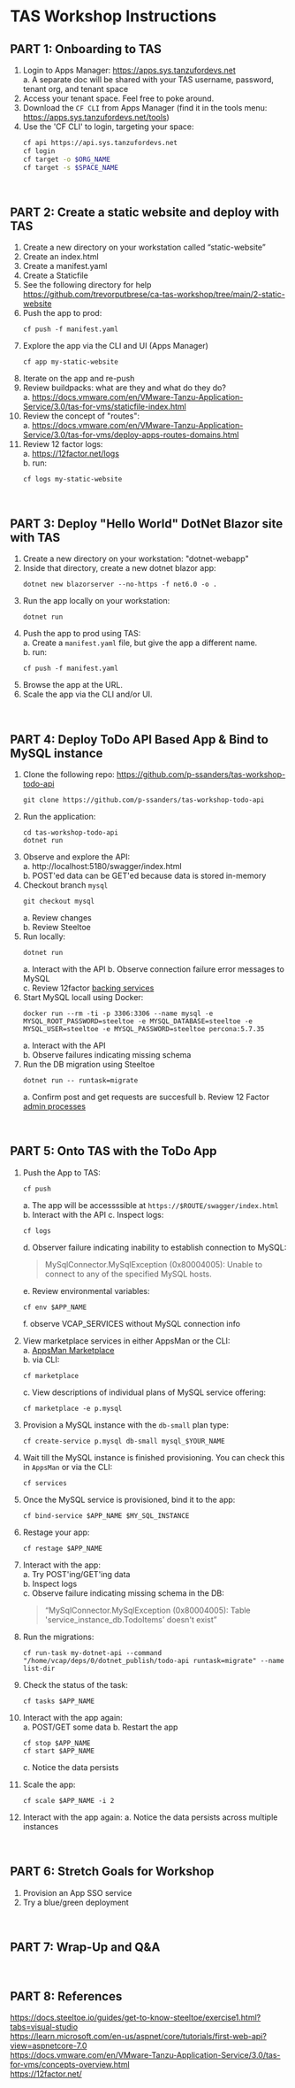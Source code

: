 # TAS Workshop Instructions

## PART 1:  Onboarding to TAS

1.  Login to Apps Manager:   https://apps.sys.tanzufordevs.net <br/>
    a.  A separate doc will be shared with your TAS username, password, tenant org, and tenant space
1.  Access your tenant space. Feel free to poke around.
2.  Download the `CF CLI` from Apps Manager (find it in the tools menu: https://apps.sys.tanzufordevs.net/tools)
4.  Use the 'CF CLI' to login, targeting your space:
    ```sh
    cf api https://api.sys.tanzufordevs.net
    cf login
    cf target -o $ORG_NAME
    cf target -s $SPACE_NAME
    ```
<br/>

## PART 2: Create a static website and deploy with TAS

1. Create a new directory on your workstation called “static-website”<br/>
2. Create an index.html
3. Create a manifest.yaml
4. Create a Staticfile
5. See the following directory for help https://github.com/trevorputbrese/ca-tas-workshop/tree/main/2-static-website
6. Push the app to prod:  
    ```
    cf push -f manifest.yaml
    ```
7.  Explore the app via the CLI and UI (Apps Manager)
    ```
    cf app my-static-website
    ```
8.  Iterate on the app and re-push
9.  Review buildpacks:  what are they and what do they do?  <br/>
    a.  https://docs.vmware.com/en/VMware-Tanzu-Application-Service/3.0/tas-for-vms/staticfile-index.html
10.  Review the concept of "routes": <br/>
    a.  https://docs.vmware.com/en/VMware-Tanzu-Application-Service/3.0/tas-for-vms/deploy-apps-routes-domains.html
11. Review 12 factor logs: <br/>
    a.  https://12factor.net/logs <br/>
    b. run:  
    ```
    cf logs my-static-website
    ```

<br/>

## PART 3:  Deploy "Hello World" DotNet Blazor site with TAS
1.  Create a new directory on your workstation:  "dotnet-webapp"
2.  Inside that directory, create a new dotnet blazor app:
    ```
    dotnet new blazorserver --no-https -f net6.0 -o .
    ```
3.  Run the app locally on your workstation:
    ```
    dotnet run
    ```
4.  Push the app to prod using TAS:<br/>
    a.  Create a `manifest.yaml` file, but give the app a different name. <br/>
    b.  run:
    ```
    cf push -f manifest.yaml
    ```
5.  Browse the app at the URL.  
6.  Scale the app via the CLI and/or UI.

<br/>

## PART 4:  Deploy ToDo API Based App & Bind to MySQL instance
1.  Clone the following repo:   https://github.com/p-ssanders/tas-workshop-todo-api  
    ```
    git clone https://github.com/p-ssanders/tas-workshop-todo-api
    ```
2.  Run the application:   
    ```
    cd tas-workshop-todo-api  
    dotnet run
    ```
3.  Observe and explore the API:  
    a.  http://localhost:5180/swagger/index.html  
    b.  POST'ed data can be GET'ed because data is stored in-memory
4.  Checkout branch `mysql` <br/>
    ```
    git checkout mysql  
    ```
    a.  Review changes  
    b.  Review Steeltoe
5.  Run locally:
    ```
    dotnet run  
    ```
    a.  Interact with the API
    b.  Observe connection failure error messages to MySQL  
    c.  Review 12factor [backing services](https://12factor.net/backing-services)  
6.  Start MySQL locall using Docker:  
    ```
    docker run --rm -ti -p 3306:3306 --name mysql -e MYSQL_ROOT_PASSWORD=steeltoe -e MYSQL_DATABASE=steeltoe -e MYSQL_USER=steeltoe -e MYSQL_PASSWORD=steeltoe percona:5.7.35
    ```  
    a.  Interact with the API  
    b.  Observe failures indicating missing schema  
7.  Run the DB migration using Steeltoe
    ```
    dotnet run -- runtask=migrate
    ```
    a.  Confirm post and get requests are succesfull
    b.  Review 12 Factor [admin processes](https://12factor.net/admin-processes)


<br/>

## PART 5:  Onto TAS with the ToDo App  
1.  Push the App to TAS:  
    ```
    cf push
    ```
    
    a.  The app will be accessssible at `https://$ROUTE/swagger/index.html`  
    b.  Interact with the API
    c.  Inspect logs:  
    ```
    cf logs
    ```
    d.  Observer failure indicating inability to establish connection to MySQL:
    > MySqlConnector.MySqlException (0x80004005): Unable to connect to any of the specified MySQL hosts.  
    
    e.  Review environmental variables:
    ```
    cf env $APP_NAME
    ```
    f.  observe VCAP_SERVICES without MySQL connection info  

2.  View marketplace services in either AppsMan or the CLI:  
    a.  [AppsMan Marketplace](https://apps.sys.tanzufordevs.net/organizations/4e22e92a-a08a-41ee-a277-4bbdf2c6a753/marketplace)  
    b.  via CLI:  
    ```
    cf marketplace
    ```
    c.  View descriptions of individual plans of MySQL service offering:  
    ```
    cf marketplace -e p.mysql
    ```
3.  Provision a MySQL instance with the `db-small` plan type:  
    ```
    cf create-service p.mysql db-small mysql_$YOUR_NAME
    ```
4.  Wait till the MySQL instance is finished provisioning.  You can check this in `AppsMan` or via the CLI:  
    ```
    cf services
    ```
5.  Once the MySQL service is provisioned, bind it to the app:
    ```
    cf bind-service $APP_NAME $MY_SQL_INSTANCE
    ```  
5.  Restage your app:
    ```
    cf restage $APP_NAME
    ```
6. Interact with the app:  
    a.  Try POST'ing/GET'ing data  
    b.  Inspect logs  
    c.  Observe failure indicating missing schema in the DB:  
    >  “MySqlConnector.MySqlException (0x80004005): Table 'service_instance_db.TodoItems' doesn't exist”  
7.  Run the migrations:
    ```
    cf run-task my-dotnet-api --command "/home/vcap/deps/0/dotnet_publish/todo-api runtask=migrate" --name list-dir
    ```
8.  Check the status of the task:
    ```
    cf tasks $APP_NAME
    ```
9.  Interact with the app again:  
    a.  POST/GET some data
    b.  Restart the app
    ```
    cf stop $APP_NAME
    cf start $APP_NAME
    ```
    c.  Notice the data persists
10. Scale the app:
    ```
    cf scale $APP_NAME -i 2
    ```
11.  Interact with the app again:
    a.  Notice the data persists across multiple instances


<br/>

## PART 6:  Stretch Goals for Workshop
1.  Provision an App SSO service
2.  Try a blue/green deployment


<br/>

## PART 7:  Wrap-Up and Q&A


<br/>

## PART 8:  References
https://docs.steeltoe.io/guides/get-to-know-steeltoe/exercise1.html?tabs=visual-studio  
https://learn.microsoft.com/en-us/aspnet/core/tutorials/first-web-api?view=aspnetcore-7.0  
https://docs.vmware.com/en/VMware-Tanzu-Application-Service/3.0/tas-for-vms/concepts-overview.html  
https://12factor.net/  













